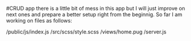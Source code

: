 #CRUD app
there is a little bit of mess in this app but I will just improve on next ones and prepare a better setup right from the beginnig. 
So far I am working on files as follows:

/public/js/index.js
/src/scss/style.scss
/views/home.pug
/server.js